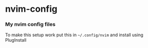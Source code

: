 # nvim-config
### My nvim config files

To make this setup work put this in `~/.config/nvim` and install using PlugInstall
